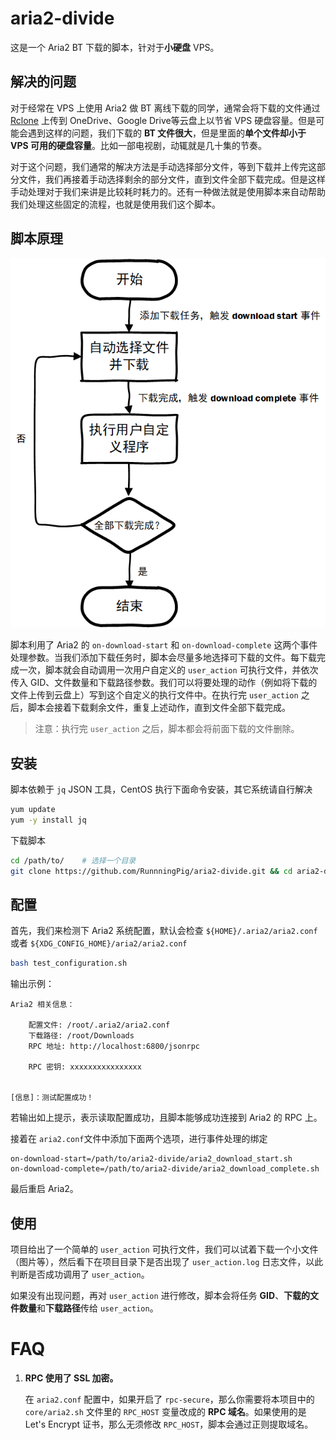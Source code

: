 # aria2-divide

这是一个 Aria2 BT 下载的脚本，针对于**小硬盘** VPS。

## 解决的问题

对于经常在 VPS 上使用 Aria2 做 BT 离线下载的同学，通常会将下载的文件通过 [Rclone](https://rclone.org/) 上传到 OneDrive、Google Drive等云盘上以节省 VPS 硬盘容量。但是可能会遇到这样的问题，我们下载的 **BT 文件很大**，但是里面的**单个文件却小于 VPS 可用的硬盘容量**。比如一部电视剧，动辄就是几十集的节奏。

对于这个问题，我们通常的解决方法是手动选择部分文件，等到下载并上传完这部分文件，我们再接着手动选择剩余的部分文件，直到文件全部下载完成。但是这样手动处理对于我们来讲是比较耗时耗力的。还有一种做法就是使用脚本来自动帮助我们处理这些固定的流程，也就是使用我们这个脚本。

## 脚本原理

![脚本流程](https://github.com/RunnningPig/aria2-divide/raw/master/%E6%B5%81%E7%A8%8B.png)

脚本利用了 Aria2 的 `on-download-start` 和 `on-download-complete` 这两个事件处理参数。当我们添加下载任务时，脚本会尽量多地选择可下载的文件。每下载完成一次，脚本就会自动调用一次用户自定义的 `user_action` 可执行文件，并依次传入 GID、文件数量和下载路径参数。我们可以将要处理的动作（例如将下载的文件上传到云盘上）写到这个自定义的执行文件中。在执行完 `user_action` 之后，脚本会接着下载剩余文件，重复上述动作，直到文件全部下载完成。

> 注意：执行完 `user_action` 之后，脚本都会将前面下载的文件删除。

## 安装

脚本依赖于 `jq` JSON 工具，CentOS 执行下面命令安装，其它系统请自行解决

```bash
yum update
yum -y install jq
```

下载脚本

```bash
cd /path/to/    # 选择一个目录
git clone https://github.com/RunnningPig/aria2-divide.git && cd aria2-divide
```

## 配置

首先，我们来检测下 Aria2 系统配置，默认会检查 `${HOME}/.aria2/aria2.conf` 或者 `${XDG_CONFIG_HOME}/aria2/aria2.conf`

```bash
bash test_configuration.sh
```

输出示例：

```
Aria2 相关信息：

	配置文件: /root/.aria2/aria2.conf
	下载路径: /root/Downloads
	RPC 地址: http://localhost:6800/jsonrpc

	RPC 密钥: xxxxxxxxxxxxxxxx


[信息]：测试配置成功！
```

若输出如上提示，表示读取配置成功，且脚本能够成功连接到 Aria2 的 RPC 上。

接着在 `aria2.conf`文件中添加下面两个选项，进行事件处理的绑定

```properties
on-download-start=/path/to/aria2-divide/aria2_download_start.sh
on-download-complete=/path/to/aria2-divide/aria2_download_complete.sh
```

最后重启 Aria2。

## 使用

项目给出了一个简单的 `user_action` 可执行文件，我们可以试着下载一个小文件（图片等），然后看下在项目目录下是否出现了 `user_action.log` 日志文件，以此判断是否成功调用了 `user_action`。

如果没有出现问题，再对 `user_action` 进行修改，脚本会将任务 **GID**、**下载的文件数量**和**下载路径**传给 `user_action`。

# FAQ

1. **RPC 使用了 SSL 加密。**
   
   在 `aria2.conf` 配置中，如果开启了 `rpc-secure`，那么你需要将本项目中的 `core/aria2.sh` 文件里的 `RPC_HOST` 变量改成的 **RPC 域名**。如果使用的是 Let's Encrypt 证书，那么无须修改 `RPC_HOST`，脚本会通过正则提取域名。














